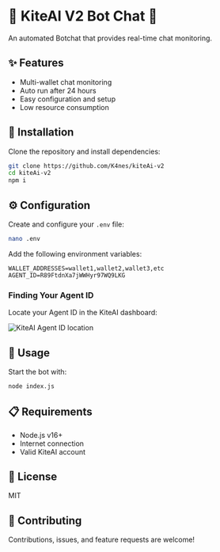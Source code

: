 # 🚀 KiteAI V2 Bot Chat 🚀

An automated Botchat that provides real-time chat monitoring.

## ✨ Features

- Multi-wallet chat monitoring
- Auto run after 24 hours
- Easy configuration and setup
- Low resource consumption

## 🔧 Installation

Clone the repository and install dependencies:

```bash
git clone https://github.com/K4nes/kiteAi-v2
cd kiteAi-v2
npm i
```

## ⚙️ Configuration

Create and configure your `.env` file:

```bash
nano .env
```

Add the following environment variables:

```
WALLET_ADDRESSES=wallet1,wallet2,wallet3,etc
AGENT_ID=R89FtdnXa7jWWHyr97WQ9LKG
```

### Finding Your Agent ID

Locate your Agent ID in the KiteAI dashboard:

![KiteAI Agent ID location](https://i.ibb.co/tnwtVtj/Screenshot-2025-03-02-224209.png)

## 🚀 Usage

Start the bot with:

```bash
node index.js
```

## 📋 Requirements

- Node.js v16+
- Internet connection
- Valid KiteAI account

## 📜 License

MIT

## 🤝 Contributing

Contributions, issues, and feature requests are welcome!